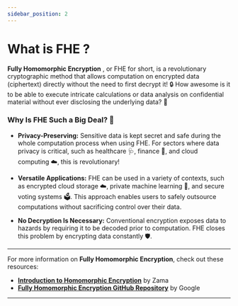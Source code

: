```yaml
---
sidebar_position: 2
---
```


# What is FHE ?

**Fully Homomorphic Encryption** , or FHE for short, is a revolutionary cryptographic method that allows computation on encrypted data (ciphertext) directly without the need to first decrypt it! 🔒 How awesome is it to be able to execute intricate calculations or data analysis on confidential material without ever disclosing the underlying data? 🧠

### Why Is FHE Such a Big Deal? 🚀

- **Privacy-Preserving:** Sensitive data is kept secret and safe during the whole computation process when using FHE. For sectors where data privacy is critical, such as healthcare 🩺, finance 🏦, and cloud computing ☁️, this is revolutionary!

- **Versatile Applications:** FHE can be used in a variety of contexts, such as encrypted cloud storage ☁️, private machine learning 🤖, and secure voting systems 🗳️. This approach enables users to safely outsource computations without sacrificing control over their data.

- **No Decryption Is Necessary:** Conventional encryption exposes data to hazards by requiring it to be decoded prior to computation. FHE closes this problem by encrypting data constantly 🛡️.

---

For more information on **Fully Homomorphic Encryption**, check out these resources:

- **[Introduction to Homomorphic Encryption](https://www.zama.ai/introduction-to-homomorphic-encryption)** by Zama
- **[Fully Homomorphic Encryption GitHub Repository](https://github.com/google/fully-homomorphic-encryption)** by Google

---
